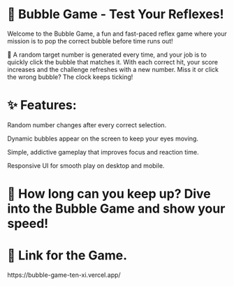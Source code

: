 <h1>🎯 Bubble Game - Test Your Reflexes!</h1>
Welcome to the Bubble Game, a fun and fast-paced reflex game where your mission is to pop the correct bubble before time runs out!

🧠 A random target number is generated every time, and your job is to quickly click the bubble that matches it. With each correct hit, your score increases and the challenge refreshes with a new number. Miss it or click the wrong bubble? The clock keeps ticking!

<h1>✨ Features:</h1>

Random number changes after every correct selection.

Dynamic bubbles appear on the screen to keep your eyes moving.

Simple, addictive gameplay that improves focus and reaction time.

Responsive UI for smooth play on desktop and mobile.

<h1>🚀 How long can you keep up? Dive into the Bubble Game and show your speed!</h1>

<h1>🌟 Link for the Game. </h1>
https://bubble-game-ten-xi.vercel.app/

